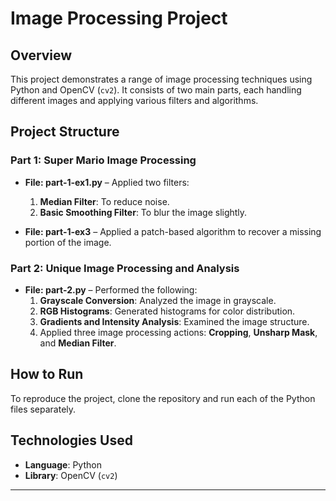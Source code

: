 # Image Processing Project

## Overview

This project demonstrates a range of image processing techniques using Python and OpenCV (`cv2`). It consists of two main parts, each handling different images and applying various filters and algorithms.

## Project Structure

### Part 1: Super Mario Image Processing
- **File: part-1-ex1.py** – Applied two filters:
  1. **Median Filter**: To reduce noise.
  2. **Basic Smoothing Filter**: To blur the image slightly.
  
- **File: part-1-ex3** – Applied a patch-based algorithm to recover a missing portion of the image.

### Part 2: Unique Image Processing and Analysis
- **File: part-2.py** – Performed the following:
  1. **Grayscale Conversion**: Analyzed the image in grayscale.
  2. **RGB Histograms**: Generated histograms for color distribution.
  3. **Gradients and Intensity Analysis**: Examined the image structure.
  4. Applied three image processing actions: **Cropping**, **Unsharp Mask**, and **Median Filter**.

## How to Run

To reproduce the project, clone the repository and run each of the Python files separately.

## Technologies Used
- **Language**: Python
- **Library**: OpenCV (`cv2`)

---

